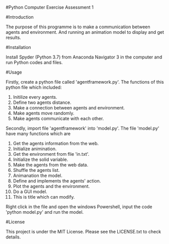 #Python Computer Exercise Assessment 1

#Introduction

The purpose of this programme is to make a communication between agents and environment. And running an animation model to display and get results.

#Installation

Install Spyder (Python 3.7) from Anaconda Navigator 3 in the computer and run Python codes and files.

#Usage

Firstly, create a python file called 'agentframework.py'. The functions of this python file which included:

1. Initilize every agents.
2. Define two agents distance.
3. Make a connection between agents and environment.
4. Make agents move randomly.
5. Make agents communicate with each other.

Secondly, import file 'agentframework' into 'model.py'. The file 'model.py' have many functions which are

1. Get the agents information from the web.
2. Initialize animination.
3. Get the environment from flie 'in.txt'.
4. Initialize the solid variable.
5. Make the agents from the web data.
6. Shuffle the agents list.
7. Animanation the model.
8. Define and implements the agents' action.
9. Plot the agents and the environment. 
10. Do a GUI model. 
11. This is title which can modify.

Right click in the file and open the windows Powershell, input the code 'python model.py' and run the model.

#License

This project is under the MIT License. Please see the LICENSE.txt to check details.